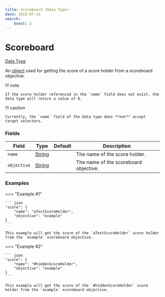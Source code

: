 ```yaml
---
title: Scoreboard (Data Type)
date: 2022-07-14
search:
    boost: 2
---
```


#   Scoreboard

[Data Type][1]

An [object][2] used for getting the score of a score holder from a scoreboard objective.

!!! note

    If the score holder referenced in the `name` field does not exist, the data type will return a value of 0.

!!! caution

    Currently, the `name` field of the data type does **not** accept target selectors.


### Fields

Field | Type | Default | Description
------|------|---------|------------
`name` | [String][3] | | The name of the score holder.
`objective` | [String][3] | | The name of the scoreboard objective.


### Examples

=== "Example #1"

    ``` json
    "score": {
        "name": "aTestScoreHolder",
        "objective": "example"
    }
    ```

    This example will get the score of the `aTestScoreHolder` score holder from the `example` scoreboard objective.


=== "Example #2"

    ``` json
    "score": {
        "name": "#hiddenScoreHolder",
        "objective": "example"
    }
    ```

    This example will get the score of the `#hiddenScoreHolder` score holder from the `example` scoreboard objective.



[1]: ../data_types.md
[2]: https://origins.readthedocs.io/en/latest/types/data_types/object
[3]: https://origins.readthedocs.io/en/latest/types/data_types/string
